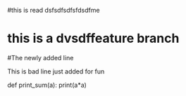 #this is read dsfsdfsdfsfdsdfme

# this is a dvsdffeature branch
#The newly added line

This is bad 
line
just
added
for fun 


def print_sum(a):
  print(a*a)